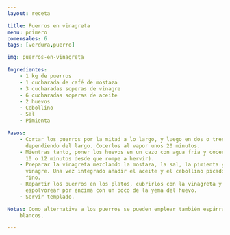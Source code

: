 ```yaml
---
layout: receta

title: Puerros en vinagreta
menu: primero
comensales: 6
tags: [verdura,puerro]

img: puerros-en-vinagreta

Ingredientes:
    - 1 kg de puerros
    - 1 cucharada de café de mostaza
    - 3 cucharadas soperas de vinagre
    - 6 cucharadas soperas de aceite
    - 2 huevos
    - Cebollino
    - Sal
    - Pimienta

Pasos:
    - Cortar los puerros por la mitad a lo largo, y luego en dos o tres trozos
      dependiendo del largo. Cocerlos al vapor unos 20 minutos.
    - Mientras tanto, poner los huevos en un cazo con agua fria y cocerlos (unos
      10 o 12 minutos desde que rompe a hervir).
    - Preparar la vinagreta mezclando la mostaza, la sal, la pimienta y el
      vinagre. Una vez integrado añadir el aceite y el cebollino picado muy
      fino.
    - Repartir los puerros en los platos, cubrirlos con la vinagreta y
      espolvorear por encima con un poco de la yema del huevo.
    - Servir templado.

Notas: Como alternativa a los puerros se pueden emplear también espárragos
    blancos.

---
```

